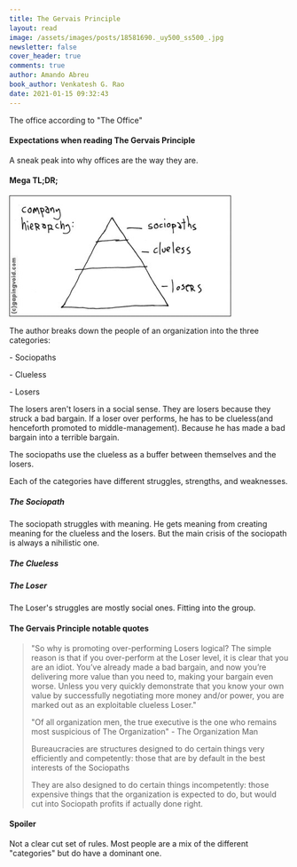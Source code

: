 ```yaml
---
title: The Gervais Principle
layout: read
image: /assets/images/posts/18581690._uy500_ss500_.jpg
newsletter: false
cover_header: true
comments: true
author: Amando Abreu
book_author: Venkatesh G. Rao
date: 2021-01-15 09:32:43
---
```

The office according to "The Office"

#### Expectations when reading The Gervais Principle

A sneak peak into why offices are the way they are.

#### Mega TL;DR;

![](/assets/images/posts/hughmcleodcompanyhierarchy.jpg)

The author breaks down the people of an organization into the three categories:

\- Sociopaths

\- Clueless

\- Losers

The losers aren't losers in a social sense. They are losers because they struck a bad bargain. If a loser over performs, he has to be clueless(and henceforth promoted to middle-management). Because he has made a bad bargain into a terrible bargain.

The sociopaths use the clueless as a buffer between themselves and the losers.

Each of the categories have different struggles, strengths, and weaknesses.

##### The Sociopath

The sociopath struggles with meaning. He gets meaning from creating meaning for the clueless and the losers. But the main crisis of the sociopath is always a nihilistic one.

##### The Clueless

##### The Loser

The Loser's struggles are mostly social ones. Fitting into the group.

#### The Gervais Principle notable quotes

> "So why is promoting over-performing Losers logical? The simple reason is that if you over-perform at the Loser level, it is clear that you are an idiot. You’ve already made a bad bargain, and now you’re delivering more value than you need to, making your bargain even worse. Unless you very quickly demonstrate that you know your own value by successfully negotiating more money and/or power, you are marked out as an exploitable clueless Loser."
>
> "Of all organization men, the true executive is the one who remains most suspicious of The Organization" - The Organization Man
>
> Bureaucracies are structures designed to do certain things very efficiently and competently: those that are by default in the best interests of the Sociopaths
>
>
> They are also designed to do certain things incompetently: those expensive things that the organization is expected to do, but would cut into Sociopath profits if actually done right.

#### Spoiler

Not a clear cut set of rules. Most people are a mix of the different "categories" but do have a dominant one.